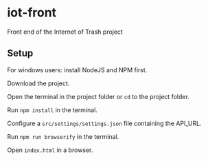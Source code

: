 # iot-front
Front end of the Internet of Trash project

## Setup
For windows users: install NodeJS and NPM first.

Download the project.

Open the terminal in the project folder or `cd` to the project folder.

Run `npm install` in the terminal.

Configure a `src/settings/settings.json` file containing the API_URL.

Run `npm run browserify` in the terminal.

Open `index.html` in a browser.
